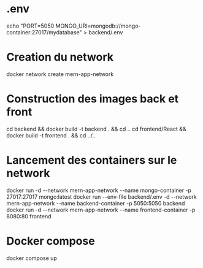 # .env
echo "PORT=5050
MONGO_URI=mongodb://mongo-container:27017/mydatabase" > backend/.env

# Creation du network
docker network create mern-app-network

# Construction des images back et front
cd backend && docker build -t backend . && cd ..
cd frontend/React && docker build -t frontend . && cd ../..

# Lancement des containers sur le network
docker run -d --network mern-app-network --name mongo-container -p 27017:27017 mongo:latest
docker run --env-file backend/.env -d --network mern-app-network --name backend-container -p 5050:5050 backend
docker run -d --network mern-app-network --name frontend-container -p 8080:80 frontend

# Docker compose
docker compose up